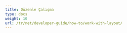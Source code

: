 ```yaml
---
title: Düzenle Çalışma
type: docs
weight: 10
url: /tr/net/developer-guide/how-to/work-with-layout/
---
```

